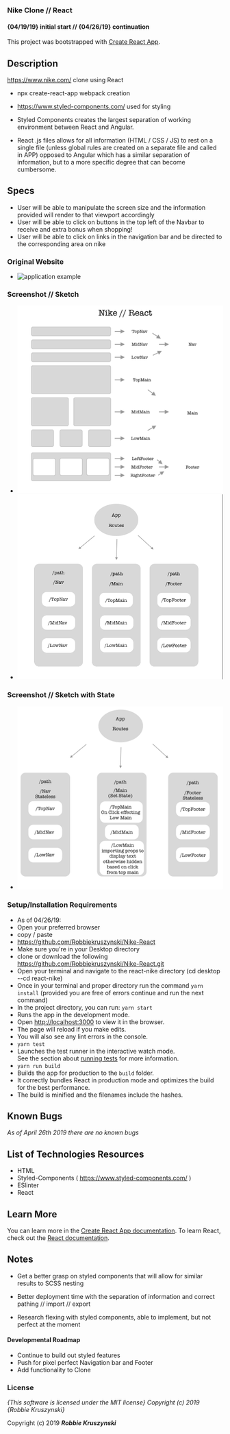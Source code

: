 ### Nike Clone // React

#### {04/19/19} initial start  // {04/26/19} continuation

This project was bootstrapped with [Create React App](https://github.com/facebook/create-react-app).

## Description
https://www.nike.com/ clone using React
* npx create-react-app webpack creation
* https://www.styled-components.com/ used for styling

* Styled Components creates the largest separation of working environment between React and Angular.

* React .js files allows for all information (HTML / CSS / JS) to rest on a single file (unless global rules are created on a separate file and called in APP) opposed to Angular which has a similar separation of information, but to a more specific degree that can become cumbersome.

## Specs
* User will be able to manipulate the screen size and the information provided will render to that viewport accordingly
* User will be able to click on buttons in the top left of the Navbar to receive and extra bonus when shopping!
* User will be able to click on links in the navigation bar and be directed to the corresponding area on nike




### Original Website
* ![application example](src/assets/img/ScreenOriginal.gif)


### Screenshot // Sketch
* ![application example](src/assets/img/NikeSketch.png)
* ![application example](src/assets/img/NikeReactv2.png)

### Screenshot // Sketch with State
* ![application example](src/assets/img/SketchWithState.png)



### Setup/Installation Requirements
* As of 04/26/19:
* Open your preferred browser
* copy / paste
* https://github.com/Robbiekruszynski/Nike-React
* Make sure you're in your Desktop directory
* clone or download the following https://github.com/Robbiekruszynski/Nike-React.git
* Open your terminal and navigate to the react-nike directory
(cd desktop --cd react-nike)
* Once in your terminal and proper directory run the command
`yarn install` (provided you are free of errors continue and run the next command)
* In the project directory, you can run:
`yarn start`
* Runs the app in the development mode.<br>
* Open [http://localhost:3000](http://localhost:3000) to view it in the browser.
* The page will reload if you make edits.<br>
* You will also see any lint errors in the console.
* `yarn test`
* Launches the test runner in the interactive watch mode.<br>
See the section about [running tests](https://facebook.github.io/create-react-app/docs/running-tests) for more information.
* `yarn run build`
* Builds the app for production to the `build` folder.<br>
* It correctly bundles React in production mode and optimizes the build for the best performance.
* The build is minified and the filenames include the hashes.<br>

## Known Bugs
_As of April 26th 2019 there are no known bugs_


## List of Technologies Resources
* HTML
* Styled-Components ( https://www.styled-components.com/ )
* ESlinter
* React

## Learn More
You can learn more in the [Create React App documentation](https://facebook.github.io/create-react-app/docs/getting-started).
To learn React, check out the [React documentation](https://reactjs.org/).

## Notes
* Get a better grasp on styled components that will allow for similar results to SCSS nesting

* Better deployment time with the separation of information and correct pathing // import // export

* Research flexing with styled components, able to implement, but not perfect at the moment


#### Developmental Roadmap
* Continue to build out styled features
* Push for pixel perfect Navigation bar and Footer
* Add functionality to Clone

### License

*{This software is licensed under the MIT license} Copyright (c) 2019 {Robbie Kruszynski}*

Copyright (c) 2019
**_Robbie Kruszynski_**
